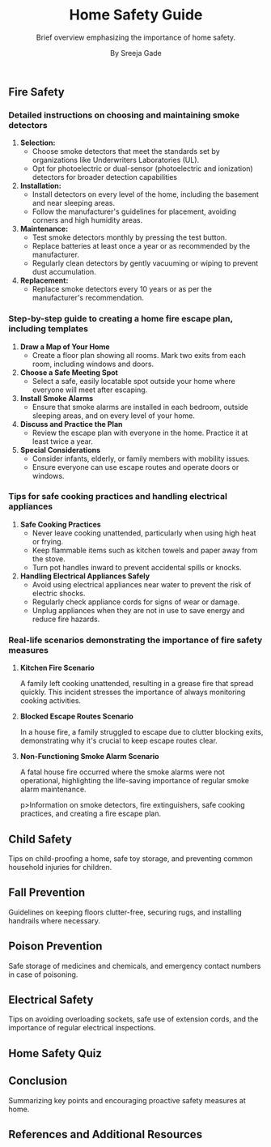 <!DOCTYPE html>
<html lang="en">
<head>
    <meta charset="UTF-8">
    <meta name="viewport" content="width=device-width, initial-scale=1.0">
    <title>Home Safety Guide</title>
    <link rel="stylesheet" href="style.css">
</head>
<body>
    <header>
        <h1>Home Safety Guide</h1>
        <p>Brief overview emphasizing the importance of home safety.</p>
        <p>By Sreeja Gade</p>
    </header>
    <main>
        <section id="fire-safety">
            <h2>Fire Safety</h2>
                <h3>Detailed instructions on choosing and maintaining smoke detectors</h3>
                    <ol>
                        <li><b>Selection:</b>
                            <ul>
                                <li>Choose smoke detectors that meet the standards set by organizations like Underwriters Laboratories (UL).</li>
                                <li>Opt for photoelectric or dual-sensor (photoelectric and ionization) detectors for broader detection capabilities</li>
                            </ul>
                        </li>
                        <li><b>Installation:</b>
                            <ul>
                                <li> Install detectors on every level of the home, including the basement and near sleeping areas.</li>
                                <li> Follow the manufacturer's guidelines for placement, avoiding corners and high humidity areas.</li>
                            </ul>
                        </li>
                        <li><b>Maintenance:</b>
                            <ul>
                                <li>Test smoke detectors monthly by pressing the test button.</li>
                                <li>Replace batteries at least once a year or as recommended by the manufacturer.</li>
                                <li>Regularly clean detectors by gently vacuuming or wiping to prevent dust accumulation.</li>
                            </ul>
                        </li>
                        <li><b>Replacement:</b>
                            <ul>
                                <li>Replace smoke detectors every 10 years or as per the manufacturer's recommendation.</li>
                            </ul>
                        </li>
                    </ol>       
                <h3>Step-by-step guide to creating a home fire escape plan, including templates</h3>
                <ol>
                    <li>
                      <b>Draw a Map of Your Home</b>
                      <ul><li>Create a floor plan showing all rooms. Mark two exits from each room, including windows and doors.</li></ul>
                    </li>
                    <li>
                      <b>Choose a Safe Meeting Spot</b>
                      <ul><li>Select a safe, easily locatable spot outside your home where everyone will meet after escaping.</li></ul>
                    </li>
                    <li>
                      <b>Install Smoke Alarms</b>
                      <ul>
                      <li>Ensure that smoke alarms are installed in each bedroom, outside sleeping areas, and on every level of your home.</li>
                    </ul>
                    </li>
                    <li>
                      <b>Discuss and Practice the Plan</b>
                      <ul>
                        <li>Review the escape plan with everyone in the home. Practice it at least twice a year.</li>
                      </ul>
                    </li>
                    <li>
                      <b>Special Considerations</b>
                      <ul>
                        <li>Consider infants, elderly, or family members with mobility issues. </li>
                        <li>Ensure everyone can use escape routes and operate doors or windows.</li>
                      </ul>  
                    </li>
                  </ol>
                <h3>Tips for safe cooking practices and handling electrical appliances</h3>
                <ol>
                    <li>
                      <b>Safe Cooking Practices</b>
                      <ul>
                        <li>Never leave cooking unattended, particularly when using high heat or frying.</li>
                        <li>Keep flammable items such as kitchen towels and paper away from the stove.</li>
                        <li>Turn pot handles inward to prevent accidental spills or knocks.</li>
                      </ul>
                    </li>
                    <li>
                      <b>Handling Electrical Appliances Safely</b>
                      <ul>
                        <li>Avoid using electrical appliances near water to prevent the risk of electric shocks.</li>
                        <li>Regularly check appliance cords for signs of wear or damage.</li>
                        <li>Unplug appliances when they are not in use to save energy and reduce fire hazards.</li>
                      </ul>
                    </li>
                  </ol>
                <h3>Real-life scenarios demonstrating the importance of fire safety measures</h3>
                <ol>
                    <li>
                      <b>Kitchen Fire Scenario</b>
                      <p>A family left cooking unattended, resulting in a grease fire that spread quickly. This incident stresses the importance of always monitoring cooking activities.</p>
                    </li>
                    <li>
                      <b>Blocked Escape Routes Scenario</b>
                      <p>In a house fire, a family struggled to escape due to clutter blocking exits, demonstrating why it's crucial to keep escape routes clear.</p>
                    </li>
                    <li>
                      <b>Non-Functioning Smoke Alarm Scenario</b>
                      <p>A fatal house fire occurred where the smoke alarms were not operational, highlighting the life-saving importance of regular smoke alarm maintenance.</p>
                      p>Information on smoke detectors, fire extinguishers, safe cooking practices, and creating a fire escape plan.</p>
                    </li>
                  </ol> 
            <!-- Infographic for fire escape routes -->
        </section>
        <section id="child-safety">
            <h2>Child Safety</h2>
            <p>Tips on child-proofing a home, safe toy storage, and preventing common household injuries for children.</p>
            <!-- Child-proofing checklist infographic -->
        </section>
        <section id="fall-prevention">
            <h2>Fall Prevention</h2>
            <p>Guidelines on keeping floors clutter-free, securing rugs, and installing handrails where necessary.</p>
        </section>
        <section id="poison-prevention">
            <h2>Poison Prevention</h2>
            <p>Safe storage of medicines and chemicals, and emergency contact numbers in case of poisoning.</p>
            <!-- Poison control steps infographic -->
        </section>
        <section id="electrical-safety">
            <h2>Electrical Safety</h2>
            <p>Tips on avoiding overloading sockets, safe use of extension cords, and the importance of regular electrical inspections.</p>
        </section>
        <section id="quiz">
            <h2>Home Safety Quiz</h2>
            <!-- Quiz content will be added here -->
        </section>
    </main>
    <footer>
        <h2>Conclusion</h2>
        <p>Summarizing key points and encouraging proactive safety measures at home.</p>
        <h2>References and Additional Resources</h2>
        <!-- Links to authoritative sources for further reading -->
    </footer>
    <script src="script.js"></script>
</body>
</html>
